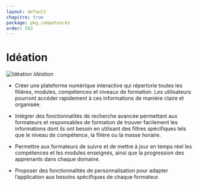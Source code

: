 ```yaml
---
layout: default
chapitre: true
package: pkg_competences
order: 592
---
```


# Idéation

![Idéation](/soli-lms/pkg_competences/images/Ideation.png)
*Idéation*

- Créer une plateforme numérique interactive qui répertorie toutes les filières, modules, compétences et niveaux de formation. Les utilisateurs pourront accéder rapidement à ces informations de manière claire et organisée.

- Intégrer des fonctionnalités de recherche avancée permettant aux formateurs et responsables de formation de trouver facilement les informations dont ils ont besoin en utilisant des filtres spécifiques tels que le niveau de compétence, la filière ou la masse horaire.

- Permettre aux formateurs de suivre et de mettre à jour en temps réel les compétences et les modules enseignés, ainsi que la progression des apprenants dans chaque domaine.

- Proposer des fonctionnalités de personnalisation pour adapter l’application aux besoins spécifiques de chaque formateur.